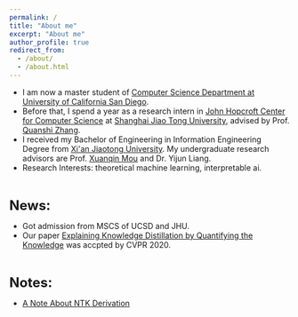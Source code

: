 ```yaml
---
permalink: /
title: "About me"
excerpt: "About me"
author_profile: true
redirect_from: 
  - /about/
  - /about.html
---
```


* I am now a master student of [Computer Science Department at University of California San Diego](https://cse.ucsd.edu/).
* Before that, I spend a year as a research intern in [John Hopcroft Center for Computer Science](http://jhc.sjtu.edu.cn/) at [Shanghai Jiao Tong University](http://en.sjtu.edu.cn/), advised by Prof. [Quanshi Zhang](http://qszhang.com/). 
* I received my Bachelor of Engineering in Information Engineering Degree from [Xi'an Jiaotong University](http://en.xjtu.edu.cn/). My undergraduate research advisors are Prof. [Xuanqin Mou](http://gr.xjtu.edu.cn/web/xqmou/home;jsessionid=CCFDF99EDC86A957520D38B1EE36A07D) and Dr. Yijun Liang.
* Research Interests: theoretical machine learning, interpretable ai.
<br>


<b><font size='5'>News:</font></b>
* Got admission from MSCS of UCSD and JHU.
* Our paper [Explaining Knowledge Distillation by Quantifying the Knowledge](https://arxiv.org/abs/2003.03622) was accpted by CVPR 2020.
<br>


<b><font size='5'>Notes:</font></b>
* [A Note About NTK Derivation](http://chenyilan.net/files/ntk_derivation.pdf)
